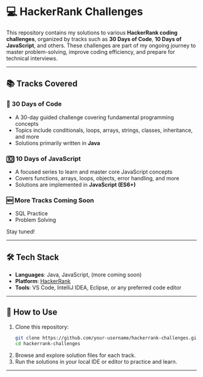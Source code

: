 # 💻 HackerRank Challenges

This repository contains my solutions to various **HackerRank coding challenges**, organized by tracks such as **30 Days of Code**, **10 Days of JavaScript**, and others. These challenges are part of my ongoing journey to master problem-solving, improve coding efficiency, and prepare for technical interviews.

---

## 📚 Tracks Covered

### 📆 30 Days of Code
- A 30-day guided challenge covering fundamental programming concepts
- Topics include conditionals, loops, arrays, strings, classes, inheritance, and more
- Solutions primarily written in **Java**

### 🔟 10 Days of JavaScript
- A focused series to learn and master core JavaScript concepts
- Covers functions, arrays, loops, objects, error handling, and more
- Solutions are implemented in **JavaScript (ES6+)**

### 🆕 More Tracks Coming Soon
- SQL Practice
- Problem Solving

Stay tuned!

---
## 🛠️ Tech Stack

- **Languages**: Java, JavaScript, (more coming soon)
- **Platform**: [HackerRank](https://www.hackerrank.com/)
- **Tools**: VS Code, IntelliJ IDEA, Eclipse, or any preferred code editor
---

## 🚀 How to Use
1. Clone this repository:
   ```bash
   git clone https://github.com/your-username/hackerrank-challenges.git
   cd hackerrank-challenges
   ```
2. Browse and explore solution files for each track.
3. Run the solutions in your local IDE or editor to practice and learn.

---
